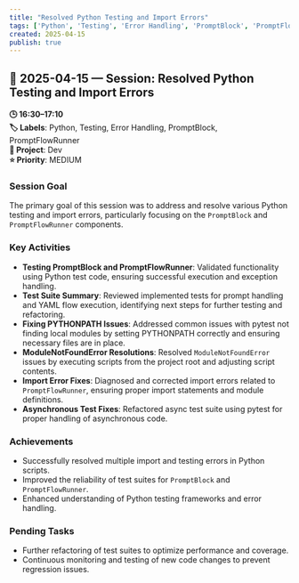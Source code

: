 ```yaml
---
title: "Resolved Python Testing and Import Errors"
tags: ['Python', 'Testing', 'Error Handling', 'PromptBlock', 'PromptFlowRunner']
created: 2025-04-15
publish: true
---
```


## 📅 2025-04-15 — Session: Resolved Python Testing and Import Errors

**🕒 16:30–17:10**  
**🏷️ Labels**: Python, Testing, Error Handling, PromptBlock, PromptFlowRunner  
**📂 Project**: Dev  
**⭐ Priority**: MEDIUM  


### Session Goal
The primary goal of this session was to address and resolve various Python testing and import errors, particularly focusing on the `PromptBlock` and `PromptFlowRunner` components.

### Key Activities
- **Testing PromptBlock and PromptFlowRunner**: Validated functionality using Python test code, ensuring successful execution and exception handling.
- **Test Suite Summary**: Reviewed implemented tests for prompt handling and YAML flow execution, identifying next steps for further testing and refactoring.
- **Fixing PYTHONPATH Issues**: Addressed common issues with pytest not finding local modules by setting PYTHONPATH correctly and ensuring necessary files are in place.
- **ModuleNotFoundError Resolutions**: Resolved `ModuleNotFoundError` issues by executing scripts from the project root and adjusting script contents.
- **Import Error Fixes**: Diagnosed and corrected import errors related to `PromptFlowRunner`, ensuring proper import statements and module definitions.
- **Asynchronous Test Fixes**: Refactored async test suite using pytest for proper handling of asynchronous code.

### Achievements
- Successfully resolved multiple import and testing errors in Python scripts.
- Improved the reliability of test suites for `PromptBlock` and `PromptFlowRunner`.
- Enhanced understanding of Python testing frameworks and error handling.

### Pending Tasks
- Further refactoring of test suites to optimize performance and coverage.
- Continuous monitoring and testing of new code changes to prevent regression issues.
